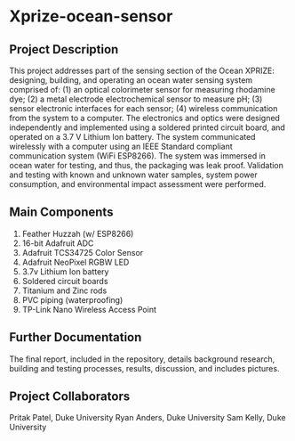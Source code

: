 # Xprize-ocean-sensor
## Project Description
This project addresses part of the sensing section of the Ocean XPRIZE: designing, building, and operating an ocean water sensing system comprised of: (1) an optical colorimeter sensor for measuring rhodamine dye; (2) a metal electrode electrochemical sensor to measure pH; (3) sensor electronic interfaces for each sensor; (4) wireless communication from the system to a computer.  The electronics and optics were designed independently and implemented using a soldered printed circuit board, and operated on a 3.7 V Lithium Ion battery.  The system communicated wirelessly with a computer using an IEEE Standard compliant communication system (WiFi ESP8266).  The system was immersed in ocean water for testing, and thus, the packaging was leak proof. Validation and testing with known and unknown water samples, system power consumption, and environmental impact assessment were performed.
## Main Components
1. Feather Huzzah (w/ ESP8266)
2. 16-bit Adafruit ADC
3. Adafruit TCS34725 Color Sensor
4. Adafruit NeoPixel RGBW LED
5. 3.7v Lithium Ion battery
6. Soldered circuit boards
7. Titanium and Zinc rods
8. PVC piping (waterproofing)
9. TP-Link Nano Wireless Access Point
## Further Documentation
The final report, included in the repository, details background research, building and testing processes, results, discussion, and includes pictures.
## Project Collaborators
Pritak Patel, Duke University
Ryan Anders, Duke University
Sam Kelly, Duke University